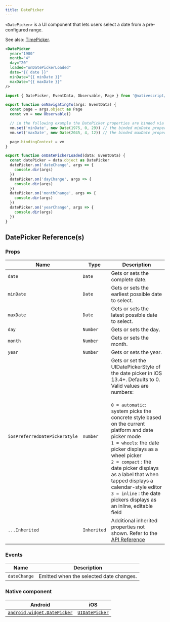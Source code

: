 ```yaml
---
title: DatePicker
---
```

<!-- TODO: Add flavors -->

`<DatePicker>` is a UI component that lets users select a date from a pre-configured range.

See also: [TimePicker](/ui/timepicker).

<!-- /// flavor plain -->

```xml
<DatePicker
  year="1980"
  month="4"
  day="20"
  loaded="onDatePickerLoaded"
  date="{{ date }}"
  minDate="{{ minDate }}"
  maxDate="{{ maxDate }}"
/>
```

```ts
import { DatePicker, EventData, Observable, Page } from '@nativescript/core'

export function onNavigatingTo(args: EventData) {
  const page = args.object as Page
  const vm = new Observable()

  // in the following example the DatePicker properties are binded via Observableproperties
  vm.set('minDate', new Date(1975, 0, 29)) // the binded minDate property accepts Date object
  vm.set('maxDate', new Date(2045, 4, 12)) // the binded maxDate property accepts Date object

  page.bindingContext = vm
}

export function onDatePickerLoaded(data: EventData) {
  const datePicker = data.object as DatePicker
  datePicker.on('dateChange', args => {
    console.dir(args)
  })
  datePicker.on('dayChange', args => {
    console.dir(args)
  })
  datePicker.on('monthChange', args => {
    console.dir(args)
  })
  datePicker.on('yearChange', args => {
    console.dir(args)
  })
}
```
<!-- 
///

/// flavor angular

```html
<DatePicker
  year="1980"
  month="4"
  day="20"
  [minDate]="minDate"
  [maxDate]="maxDate"
  (dateChange)="onDateChanged($event)"
  (dayChange)="onDayChanged($event)"
  (monthChange)="onMonthChanged($event)"
  (yearChange)="onYearChanged($event)"
  (loaded)="onDatePickerLoaded($event)"
  verticalAlignment="center"
>
</DatePicker>
```

```typescript
import { Component } from '@angular/core'
import { DatePicker } from '@nativescript/core'

@Component({
  moduleId: module.id,
  templateUrl: './usage.component.html'
})
export class DatePickerUsageComponent {
  minDate: Date = new Date(1975, 0, 29)
  maxDate: Date = new Date(2045, 4, 12)

  onDatePickerLoaded(args) {
    // const datePicker = args.object as DatePicker;
  }

  onDateChanged(args) {
    console.log('Date New value: ' + args.value)
    console.log('Date value: ' + args.oldValue)
  }

  onDayChanged(args) {
    console.log('Day New value: ' + args.value)
    console.log('Day Old value: ' + args.oldValue)
  }

  onMonthChanged(args) {
    console.log('Month New value: ' + args.value)
    console.log('Month Old value: ' + args.oldValue)
  }

  onYearChanged(args) {
    console.log('Year New value: ' + args.value)
    console.log('Year Old value: ' + args.oldValue)
  }
}
```

///

/// flavor vue

```html
<DatePicker :date="someDate" />
```

`<DatePicker>` provides two-way data binding using `v-model`.

```html
<DatePicker v-model="selectedDate" />
```

///

/// flavor react

```tsx
import { EventData } from '@nativescript/core'
;<datePicker
  date={new Date()}
  onDateChange={(args: EventData) => {
    const datePicker = args.object
  }}
/>
```

///

/// flavor svelte

```html
<datePicker date="{someDate}" />
```

`<datePicker>` provides two-way data binding using `bind`.

```html
<datePicker bind:date="{selectedDate}" />
```

/// -->

## DatePicker Reference(s)

### Props

| Name                          | Type        | Description                                                                                                                                                                                                                                                                                                                                                                                                                                                              |
| ----------------------------- | ----------- | ------------------------------------------------------------------------------------------------------------------------------------------------------------------------------------------------------------------------------------------------------------------------------------------------------------------------------------------------------------------------------------------------------------------------------------------------------------------------ |
| `date`                        | `Date`      | Gets or sets the complete date.                                                                                                                                                                                                                                                                                                                                                                                                                                          |
| `minDate`                     | `Date`      | Gets or sets the earliest possible date to select.                                                                                                                                                                                                                                                                                                                                                                                                                       |
| `maxDate`                     | `Date`      | Gets or sets the latest possible date to select.                                                                                                                                                                                                                                                                                                                                                                                                                         |
| `day`                         | `Number`    | Gets or sets the day.                                                                                                                                                                                                                                                                                                                                                                                                                                                    |
| `month`                       | `Number`    | Gets or sets the month.                                                                                                                                                                                                                                                                                                                                                                                                                                                  |
| `year`                        | `Number`    | Gets or sets the year.                                                                                                                                                                                                                                                                                                                                                                                                                                                   |
| `iosPreferredDatePickerStyle` | `number`    | Gets or set the UIDatePickerStyle of the date picker in iOS 13.4+. Defaults to 0.<br> Valid values are numbers:<br><br>`0 = automatic`: system picks the concrete style based on the current platform and date picker mode<br>`1 = wheels`: the date picker displays as a wheel picker<br>`2 = compact` : the date picker displays as a label that when tapped displays a calendar-style editor<br>`3 = inline` : the date pickers displays as an inline, editable field |
| `...Inherited`                | `Inherited` | Additional inherited properties not shown. Refer to the [API Reference](https://docs.nativescript.org/api-reference/classes/datepicker)                                                                                                                                                                                                                                                                                                                                  |

### Events

| Name         | Description                             |
| ------------ | --------------------------------------- |
| `dateChange` | Emitted when the selected date changes. |

### Native component

| Android                                                                                               | iOS                                                                            |
| ----------------------------------------------------------------------------------------------------- | ------------------------------------------------------------------------------ |
| [`android.widget.DatePicker`](https://developer.android.com/reference/android/widget/DatePicker.html) | [`UIDatePicker`](https://developer.apple.com/documentation/uikit/uidatepicker) |
